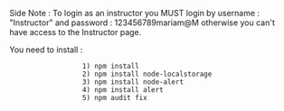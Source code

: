 Side Note : To login as an instructor you MUST login by username : "Instructor" and password : 123456789mariam@M otherwise you can't have access to the Instructor page.

You need to install : 

                      1) npm install
                      2) npm install node-localstorage  
                      3) npm install node-alert
                      4) npm install alert
                      5) npm audit fix
